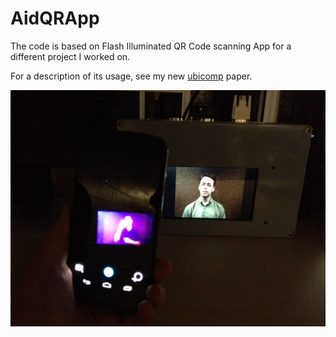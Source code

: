 AidQRApp
=========

The code is based on Flash Illuminated QR Code scanning App for a different project I worked on. 

For a description of its usage, see my new [ubicomp](http://ubicomp.org/ubicomp2014/) paper.

![Image](photo.jpg)